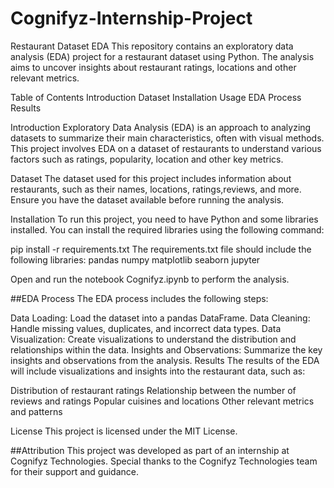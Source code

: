 # Cognifyz-Internship-Project

Restaurant Dataset EDA
This repository contains an exploratory data analysis (EDA) project for a restaurant dataset using Python. The analysis aims to uncover insights about restaurant ratings, locations and other relevant metrics.

Table of Contents
Introduction
Dataset
Installation
Usage
EDA Process
Results

Introduction
Exploratory Data Analysis (EDA) is an approach to analyzing datasets to summarize their main characteristics, often with visual methods. This project involves EDA on a dataset of restaurants to understand various factors such as ratings, popularity, location and other key metrics.

Dataset
The dataset used for this project includes information about restaurants, such as their names, locations, ratings,reviews, and more. Ensure you have the dataset available before running the analysis.

Installation
To run this project, you need to have Python and some libraries installed. You can install the required libraries using the following command:

pip install -r requirements.txt
The requirements.txt file should include the following libraries:
pandas
numpy
matplotlib
seaborn
jupyter


Open and run the notebook Cognifyz.ipynb to perform the analysis.

##EDA Process
The EDA process includes the following steps:

Data Loading: Load the dataset into a pandas DataFrame.
Data Cleaning: Handle missing values, duplicates, and incorrect data types.
Data Visualization: Create visualizations to understand the distribution and relationships within the data.
Insights and Observations: Summarize the key insights and observations from the analysis.
Results
The results of the EDA will include visualizations and insights into the restaurant data, such as:

Distribution of restaurant ratings
Relationship between the number of reviews and ratings
Popular cuisines and locations
Other relevant metrics and patterns

License
This project is licensed under the MIT License. 

##Attribution
This project was developed as part of an internship at Cognifyz Technologies. Special thanks to the Cognifyz Technologies team for their support and guidance.

